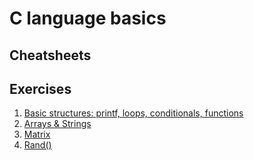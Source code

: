 # C language basics

## Cheatsheets


## Exercises
1. [Basic structures: printf, loops, conditionals, functions](./Basics/basic.md)
2. [Arrays & Strings](./Basics/arrays-strings.md)
3. [Matrix](./Basics/matrix.md)
4. [Rand()](./Random%20exercises/rand()/rand.md)


